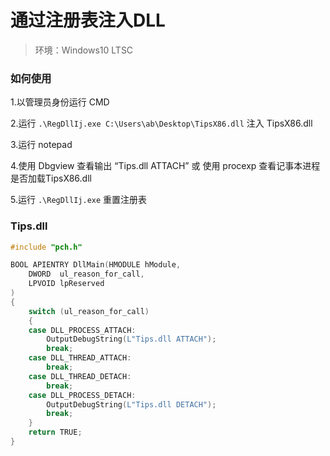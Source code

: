 # 通过注册表注入DLL

> 环境：Windows10 LTSC

### 如何使用

1.以管理员身份运行 CMD

2.运行 `.\RegDllIj.exe C:\Users\ab\Desktop\TipsX86.dll` 注入 TipsX86.dll

3.运行 notepad

4.使用 Dbgview 查看输出 “Tips.dll ATTACH” 或 使用 procexp 查看记事本进程是否加载TipsX86.dll

5.运行 `.\RegDllIj.exe` 重置注册表



### Tips.dll

```c++
#include "pch.h"

BOOL APIENTRY DllMain(HMODULE hModule,
	DWORD  ul_reason_for_call,
	LPVOID lpReserved
)
{
	switch (ul_reason_for_call)
	{
	case DLL_PROCESS_ATTACH:
		OutputDebugString(L"Tips.dll ATTACH");
		break;
	case DLL_THREAD_ATTACH:
		break;
	case DLL_THREAD_DETACH:
		break;
	case DLL_PROCESS_DETACH:
		OutputDebugString(L"Tips.dll DETACH");
		break;
	}
	return TRUE;
}
```

